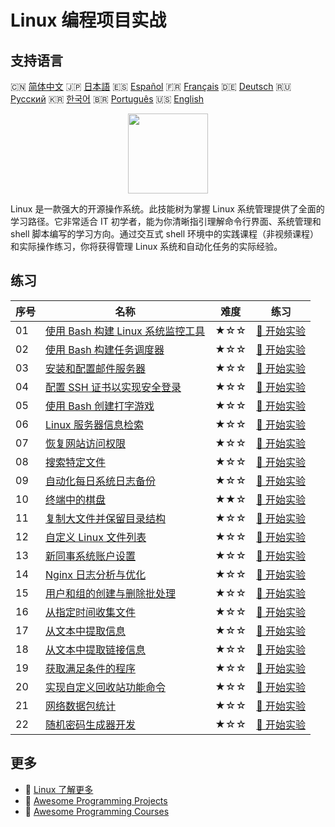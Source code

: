 # Linux 编程项目实战

## 支持语言

🇨🇳 [简体中文](README_zh.md) 🇯🇵 [日本語](README_ja.md) 🇪🇸 [Español](README_es.md) 🇫🇷 [Français](README_fr.md) 🇩🇪 [Deutsch](README_de.md) 🇷🇺 [Русский](README_ru.md) 🇰🇷 [한국어](README_ko.md) 🇧🇷 [Português](README_pt.md) 🇺🇸 [English](README.md) 

<div align="center">
<img width="128px" src="https://file.labex.io/path/k5LXo5b82pJm.png">
</div>

Linux 是一款强大的开源操作系统。此技能树为掌握 Linux 系统管理提供了全面的学习路径。它非常适合 IT 初学者，能为你清晰指引理解命令行界面、系统管理和 shell 脚本编写的学习方向。通过交互式 shell 环境中的实践课程（非视频课程）和实际操作练习，你将获得管理 Linux 系统和自动化任务的实际经验。

## 练习

|   序号 | 名称                                                                                                             | 难度   | 练习                                                                                              |
|--------|------------------------------------------------------------------------------------------------------------------|--------|---------------------------------------------------------------------------------------------------|
|     01 | [使用 Bash 构建 Linux 系统监控工具](https://labex.io/zh/courses/project-build-a-linux-system-monitor-using-bash) | ★☆☆    | [🚀 开始实验](https://labex.io/zh/courses/project-build-a-linux-system-monitor-using-bash)        |
|     02 | [使用 Bash 构建任务调度器](https://labex.io/zh/courses/project-build-a-task-scheduler-using-bash)                | ★☆☆    | [🚀 开始实验](https://labex.io/zh/courses/project-build-a-task-scheduler-using-bash)              |
|     03 | [安装和配置邮件服务器](https://labex.io/zh/courses/project-installing-and-configuring-a-mail-server)             | ★☆☆    | [🚀 开始实验](https://labex.io/zh/courses/project-installing-and-configuring-a-mail-server)       |
|     04 | [配置 SSH 证书以实现安全登录](https://labex.io/zh/courses/project-certificate-configuration)                     | ★☆☆    | [🚀 开始实验](https://labex.io/zh/courses/project-certificate-configuration)                      |
|     05 | [使用 Bash 创建打字游戏](https://labex.io/zh/courses/project-creating-a-typing-game-using-bash)                  | ★☆☆    | [🚀 开始实验](https://labex.io/zh/courses/project-creating-a-typing-game-using-bash)              |
|     06 | [Linux 服务器信息检索](https://labex.io/zh/courses/project-get-system-information)                               | ★☆☆    | [🚀 开始实验](https://labex.io/zh/courses/project-get-system-information)                         |
|     07 | [恢复网站访问权限](https://labex.io/zh/courses/project-restore-access-to-website)                                | ★☆☆    | [🚀 开始实验](https://labex.io/zh/courses/project-restore-access-to-website)                      |
|     08 | [搜索特定文件](https://labex.io/zh/courses/project-searching-for-specific-files)                                 | ★☆☆    | [🚀 开始实验](https://labex.io/zh/courses/project-searching-for-specific-files)                   |
|     09 | [自动化每日系统日志备份](https://labex.io/zh/courses/project-log-backup)                                         | ★☆☆    | [🚀 开始实验](https://labex.io/zh/courses/project-log-backup)                                     |
|     10 | [终端中的棋盘](https://labex.io/zh/courses/project-chess-board-in-terminal)                                      | ★★☆    | [🚀 开始实验](https://labex.io/zh/courses/project-chess-board-in-terminal)                        |
|     11 | [复制大文件并保留目录结构](https://labex.io/zh/courses/project-copy-specified-files)                             | ★☆☆    | [🚀 开始实验](https://labex.io/zh/courses/project-copy-specified-files)                           |
|     12 | [自定义 Linux 文件列表](https://labex.io/zh/courses/project-directory-size)                                      | ★☆☆    | [🚀 开始实验](https://labex.io/zh/courses/project-directory-size)                                 |
|     13 | [新同事系统账户设置](https://labex.io/zh/courses/project-new-colleague-system-account-setup)                     | ★☆☆    | [🚀 开始实验](https://labex.io/zh/courses/project-new-colleague-system-account-setup)             |
|     14 | [Nginx 日志分析与优化](https://labex.io/zh/courses/project-log-analysis)                                         | ★☆☆    | [🚀 开始实验](https://labex.io/zh/courses/project-log-analysis)                                   |
|     15 | [用户和组的创建与删除批处理](https://labex.io/zh/courses/project-bulk-creation-and-deletion-of-users-and-groups) | ★☆☆    | [🚀 开始实验](https://labex.io/zh/courses/project-bulk-creation-and-deletion-of-users-and-groups) |
|     16 | [从指定时间收集文件](https://labex.io/zh/courses/project-collect-files-from-specified-time)                      | ★☆☆    | [🚀 开始实验](https://labex.io/zh/courses/project-collect-files-from-specified-time)              |
|     17 | [从文本中提取信息](https://labex.io/zh/courses/project-extracting-information-from-text)                         | ★☆☆    | [🚀 开始实验](https://labex.io/zh/courses/project-extracting-information-from-text)               |
|     18 | [从文本中提取链接信息](https://labex.io/zh/courses/project-extracting-link-information-from-text)                | ★☆☆    | [🚀 开始实验](https://labex.io/zh/courses/project-extracting-link-information-from-text)          |
|     19 | [获取满足条件的程序](https://labex.io/zh/courses/project-get-program-that-satisfies-the-condition)               | ★☆☆    | [🚀 开始实验](https://labex.io/zh/courses/project-get-program-that-satisfies-the-condition)       |
|     20 | [实现自定义回收站功能命令](https://labex.io/zh/courses/project-avoid-accidental-deletion)                        | ★☆☆    | [🚀 开始实验](https://labex.io/zh/courses/project-avoid-accidental-deletion)                      |
|     21 | [网络数据包统计](https://labex.io/zh/courses/project-network-data-packet-statistics)                             | ★☆☆    | [🚀 开始实验](https://labex.io/zh/courses/project-network-data-packet-statistics)                 |
|     22 | [随机密码生成器开发](https://labex.io/zh/courses/project-password-generator)                                     | ★☆☆    | [🚀 开始实验](https://labex.io/zh/courses/project-password-generator)                             |

## 更多

- 🔗 [Linux 了解更多](https://labex.io/zh/skilltrees/linux)
- 🔗 [Awesome Programming Projects](https://github.com/labex-labs/awesome-programming-projects)
- 🔗 [Awesome Programming Courses](https://github.com/labex-labs/awesome-programming-courses)


